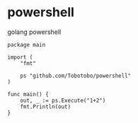 # powershell
golang powershell

```
package main

import (
	"fmt"

	ps "github.com/Tobotobo/powershell"
)

func main() {
	out, _ := ps.Execute("1+2")
	fmt.Println(out)
}
```
